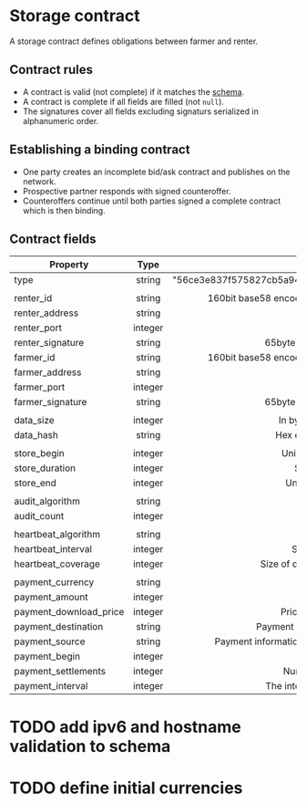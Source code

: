 # Storage contract

A storage contract defines obligations between farmer and renter.


## Contract rules

 * A contract is valid (not complete) if it matches the [schema](schema.json).
 * A contract is complete if all fields are filled (not `null`).
 * The signatures cover all fields excluding signaturs serialized in alphanumeric order.

## Establishing a binding contract

 * One party creates an incomplete bid/ask contract and publishes on the network.
 * Prospective partner responds with signed counteroffer.
 * Counteroffers continue until both parties signed a complete contract which is then binding.


## Contract fields

| Property                  | Type                  | Description                                                           |
|---------------------------|:---------------------:|:---------------------------------------------------------------------:|
| type                      | string                | "56ce3e837f575827cb5a94e2b609756a48fa4a3882f5e762b262af31f432878d"    |
|                           |                       |                                                                       |
| renter_id                 | string                | 160bit base58 encoded bitcoin address (do not used for payments!)     |
| renter_address            | string                | IPv4 or IPv6 or hostname                                              |
| renter_port               | integer               | 0 < port <= 65535                                                     |
| renter_signature          | string                | 65byte base64 encoded bitcoin signature                               |
| farmer_id                 | string                | 160bit base58 encoded bitcoin address (do not used for payments!)     |
| farmer_address            | string                | IPv4 or IPv6 or hostname                                              |
| farmer_port               | integer               | 0 < port <= 65535                                                     |
| farmer_signature          | string                | 65byte base64 encoded bitcoin signature                               |
|                           |                       |                                                                       |
| data_size                 | integer               | In bytes as a power of two (2^size).                                  |
| data_hash                 | string                | Hex encoded sha256(sha256(data))                                      |
|                           |                       |                                                                       |
| store_begin               | integer               | Unixtime when the storage begins                                      |
| store_duration            | integer               | Storage duration in seconds                                           |
| store_end                 | integer               | Unixtime when the storage ends                                        |
|                           |                       |                                                                       |
| audit_algorithm           | string                | TODO document                                                         |
| audit_count               | integer               | TODO document                                                         |
|                           |                       |                                                                       |
| heartbeat_algorithm       | string                | TODO document                                                         |
| heartbeat_interval        | integer               | Seconds between heartbeats                                            |
| heartbeat_coverage        | integer               | Size of data covered by a heartbeat in bytes                          |
|                           |                       |                                                                       |
| payment_currency          | string                | TODO document                                                         |
| payment_amount            | integer               | TODO document                                                         |
| payment_download_price    | integer               | Price per download of stored data.                                    |
| payment_destination       | string                | Payment information needed to pay to farmer.                          |
| payment_source            | string                | Payment information needed to pay to renter (negative payment).       |
| payment_begin             | integer               | Unixtime of first payment                                             |
| payment_settlements       | integer               | Number of payments to be made.                                        |
| payment_interval          | integer               | The interval in which payments are made.                              |


# TODO add ipv6 and hostname validation to schema
# TODO define initial currencies

